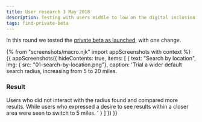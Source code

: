 ```yaml
---
title: User research 3 May 2018
description: Testing with users middle to low on the digital inclusion scale, dyslexic and hearing impaired users.
tags: find-private-beta
---
```


In this round we tested the [private beta as launched](/find-teacher-training/private-beta/private-beta-launch), with one change.

{% from "screenshots/macro.njk" import appScreenshots with context %}
{{ appScreenshots({
  hideContents: true,
  items: [
    {
      text: "Search by location",
      img: { src: "01-search-by-location.png"},
      caption: 'Trial a wider default search radius, increasing from 5 to 20 miles.

### Result

Users who did not interact with the radius found and compared more results. While users who expressed a desire to see results within a closer area were seen to switch to 5 miles.
'
      }
  ]
}) }}
